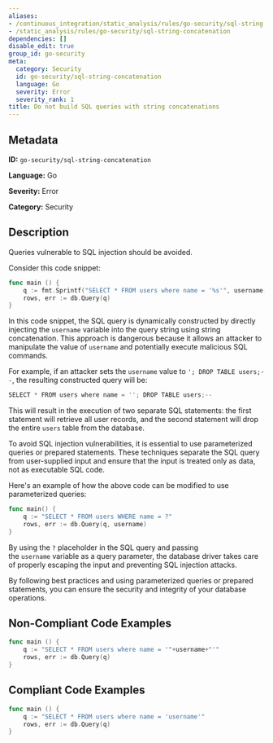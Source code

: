 ```yaml
---
aliases:
- /continuous_integration/static_analysis/rules/go-security/sql-string-concatenation
- /static_analysis/rules/go-security/sql-string-concatenation
dependencies: []
disable_edit: true
group_id: go-security
meta:
  category: Security
  id: go-security/sql-string-concatenation
  language: Go
  severity: Error
  severity_rank: 1
title: Do not build SQL queries with string concatenations
---
```

<!--  SOURCED FROM https://github.com/DataDog/datadog-static-analyzer-rule-docs -->


## Metadata
**ID:** `go-security/sql-string-concatenation`

**Language:** Go

**Severity:** Error

**Category:** Security

## Description
Queries vulnerable to SQL injection should be avoided.

Consider this code snippet:

```go
func main () {
    q := fmt.Sprintf("SELECT * FROM users where name = '%s'", username)
	rows, err := db.Query(q)
}
```

In this code snippet, the SQL query is dynamically constructed by directly injecting the `username` variable into the query string using string concatenation. This approach is dangerous because it allows an attacker to manipulate the value of `username` and potentially execute malicious SQL commands.

For example, if an attacker sets the `username` value to `'; DROP TABLE users;--`, the resulting constructed query will be:

```go
SELECT * FROM users where name = ''; DROP TABLE users;--
```

This will result in the execution of two separate SQL statements: the first statement will retrieve all user records, and the second statement will drop the entire `users` table from the database.

To avoid SQL injection vulnerabilities, it is essential to use parameterized queries or prepared statements. These techniques separate the SQL query from user-supplied input and ensure that the input is treated only as data, not as executable SQL code.

Here's an example of how the above code can be modified to use parameterized queries:

```go
func main() {
    q := "SELECT * FROM users WHERE name = ?"
    rows, err := db.Query(q, username)
}
```

By using the `?` placeholder in the SQL query and passing the `username` variable as a query parameter, the database driver takes care of properly escaping the input and preventing SQL injection attacks.

By following best practices and using parameterized queries or prepared statements, you can ensure the security and integrity of your database operations.


## Non-Compliant Code Examples
```go
func main () {
    q := "SELECT * FROM users where name = '"+username+"'"
	rows, err := db.Query(q)
}
```

## Compliant Code Examples
```go
func main () {
    q := "SELECT * FROM users where name = 'username'"
	rows, err := db.Query(q)
}
```
